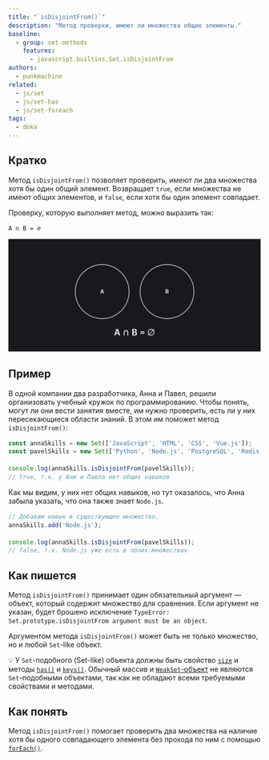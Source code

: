 ```yaml
---
title: "`isDisjointFrom()`"
description: "Метод проверки, имеют ли множества общие элементы."
baseline:
  - group: set-methods
    features:
      - javascript.builtins.Set.isDisjointFrom
authors:
  - punkmachine
related:
  - js/set
  - js/set-has
  - js/set-foreach
tags:
  - doka
---
```


## Кратко

Метод `isDisjointFrom()` позволяет проверить, имеют ли два множества хотя бы один общий элемент. Возвращает `true`, если множества не имеют общих элементов, и `false`, если хотя бы один элемент совпадает.

Проверку, которую выполняет метод, можно выразить так:

```
A ∩ B = ∅
```

![Два не пересекающихся множества A и B](images/set-disjoint-from.png)

## Пример

В одной компании два разработчика, Анна и Павел, решили организовать учебный кружок по программированию. Чтобы понять, могут ли они вести занятия вместе, им нужно проверить, есть ли у них пересекающиеся области знаний. В этом им поможет метод `isDisjointFrom()`:

```js
const annaSkills = new Set(['JavaScript', 'HTML', 'CSS', 'Vue.js']);
const pavelSkills = new Set(['Python', 'Node.js', 'PostgreSQL', 'Redis']);

console.log(annaSkills.isDisjointFrom(pavelSkills));
// true, т.к. у Ани и Павла нет общих навыков
```

Как мы видим, у них нет общих навыков, но тут оказалось, что Анна забыла указать, что она также знает `Node.js`.

```js
// Добавим навык в существующее множество.
annaSkills.add('Node.js');

console.log(annaSkills.isDisjointFrom(pavelSkills));
// false, т.к. Node.js уже есть в обоих множествах
```

## Как пишется

Метод `isDisjointFrom()` принимает один обязательный аргумент — объект, который содержит множество для сравнения. Если аргумент не указан, будет брошено исключение `TypeError: Set.prototype.isDisjointFrom argument must be an object`.

Аргументом метода `isDisjointFrom()` может быть не только множество, но и любой `Set`-like объект.

<aside>

💡 У `Set`-подобного (Set-like) объекта должны быть свойство [`size`](/js/set-size/) и методы [`has()`](/js/set-has/) и [`keys()`](/js/set-keys/). Обычный массив и [`WeakSet`-объект](/js/weak-set/) не являются `Set`-подобными объектами, так как не обладают всеми требуемыми свойствами и методами.

</aside>

## Как понять

Метод `isDisjointFrom()` помогает проверить два множества на наличие хотя бы одного совпадающего элемента без прохода по ним с помощью [`forEach()`](/js/set-foreach/).
